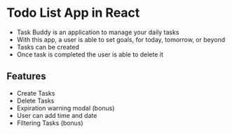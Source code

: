 # Todo List App in React
- Task Buddy is an application to manage your daily tasks
- With this app, a user is able to set goals, for today, tomorrow, or beyond
- Tasks can be created 
- Once task is completed the user is able to delete it

## Features
- Create Tasks
- Delete Tasks
- Expiration warning modal (bonus)
- User can add time and date
- Filtering Tasks (bonus)


